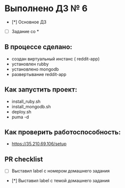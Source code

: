 # Выполнено ДЗ № 6

 - [*] Основное ДЗ
 - [ ] Задание со *

## В процессе сделано:
 - создан виртуальный инстанс ( reddit-app)
 - установлен rubby
 - установлено mongodb
 - развертывание reddit-app


## Как запустить проект:
 - install_ruby.sh
 - install_mongodb.sh
 - deploy.sh
 -  puma -d

## Как проверить работоспособность:
 - https://35.210.69.106/setup

## PR checklist
 - [ ] Выставил label с номером домашнего задания
 - [*] Выставил label с темой домашнего задания
